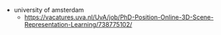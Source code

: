 - university of amsterdam
	- https://vacatures.uva.nl/UvA/job/PhD-Position-Online-3D-Scene-Representation-Learning/738775102/